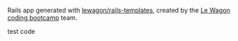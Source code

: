 Rails app generated with [lewagon/rails-templates](https://github.com/lewagon/rails-templates), created by the [Le Wagon coding bootcamp](https://www.lewagon.com) team.

test code